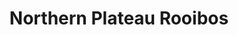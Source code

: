 ---
title: "Northern Plateau Rooibos"
url: /cape-town/northern-plateau-rooibos-albert-road/
shop: shop
---